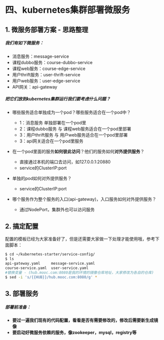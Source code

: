 # 四、kubernetes集群部署微服务
## 1. 微服务部署方案 - 思路整理
##### 我们有如下微服务：
- 消息服务：message-service
- 课程dubbo服务：course-dubbo-service
- 课程web服务：course-edge-service
- 用户thrift服务：user-thrift-service
- 用户web服务：user-edge-service
- API网关：api-gateway


##### 把它们放到kubernetes集群运行我们要考虑什么问题？
- 哪些服务适合单独成为一个pod？哪些服务适合在一个pod中？  
    - 1：消息服务 单独部署在一个pod里
    - 2：课程dubbo服务 与 课程web服务适合在一个pod里部署   
    - 3：用户thrift服务 与 用户web服务适合在一个pod里部署
    - 3：api网关适合在一个pod里服务  
- 在一个pod里面的服务**如何彼此访问**？他们的服务如何**对外提供服务**？  
    - 直接通过本机的端口去访问，如127.0.0.1:20880 
    - service的ClusterIP:port
- 单独的pod如何对外提供服务？  
    - service的ClusterIP:port

- 哪个服务作为整个服务的入口(api-gateway)，入口服务如何对外提供服务？  
    - 通过NodePort，集群外也可以访问服务   





## 2. 搞定配置
配置的模板已经为大家准备好了，但是还需要大家做一下处理才能使用哦，参考下面脚本：
```bash
$ cd ~/kubernetes-starter/service-config/
$ ls
api-gateway.yaml     message-service.yaml
course-service.yaml  user-service.yaml
#替换变量 - (hub.mooc.com:8080是我的环境的镜像仓库地址，大家修改为各自的仓库)
$ sed -i 's/{{HUB}}/hub.mooc.com:8080/g' *
```
## 3. 部署服务
##### 部署前准备：
- **要过一遍我们现有的代码配置，看看是否有需要修改的，修改后需要新生成镜像**
- **要启动好微服务依赖的服务，像zookeeper，mysql，registry等**

